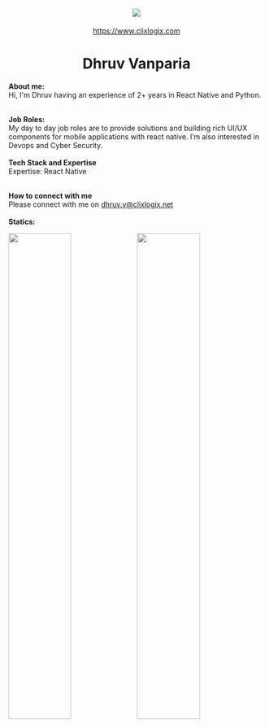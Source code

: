 <!--
**dhruv-vanparia/dhruv-vanparia** is a ✨ _special_ ✨ repository because its `README.md` (this file) appears on your GitHub profile.

Here are some ideas to get you started:

- 🔭 I’m currently working on ...
- 🌱 I’m currently learning ...
- 👯 I’m looking to collaborate on ...
- 🤔 I’m looking for help with ...
- 💬 Ask me about ...
- 📫 How to reach me: ...
- 😄 Pronouns: ...
- ⚡ Fun fact: ...
-->

<h1 align="center">
   <a>
    <img src="https://clixlogix.org/clixlogixlogo.jpeg"> </a>
</h1>
<p align="center">
    <a href="https://www.clixlogix.com/">
     https://www.clixlogix.com   
</a>
</p>
<h1 align="center">
  <b>Dhruv Vanparia</b>
</h1>
<b> About me:</b>
</br>
Hi, I'm Dhruv having an experience of 2+ years in React Native and Python.
</br>
</br>

<b>Job Roles:</b>
<br>
My day to day job roles are to provide solutions and building rich UI/UX components for mobile applications with react native. I’m also interested in Devops and Cyber Security.
</br>
</br>
<b>Tech Stack and Expertise</b></br>
Expertise: React Native 
</br>
</br>

<b>How to connect with me</b>
</br>
Please connect with me on  <a style="color: blue;" href="https://www.clixlogix.com/contact-us/">dhruv.v@clixlogix.net</a>
</br>
</br>
<b>Statics:</b>
<p align="left">
  <img width="49.5%" src="https://github-readme-stats.vercel.app/api?username=dhruv-vanparia&show_icons=true&theme=gruvbox&hide_border=true" />
    <img width="49.5%" src="https://github-readme-streak-stats.herokuapp.com/?user=dhruv-vanparia&theme=gruvbox&hide_border=true" />
</p>
<br>
